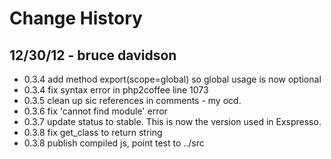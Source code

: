 # Change History

## 12/30/12 - bruce davidson

  * 0.3.4 add method export(scope=global) so global usage is now optional
  * 0.3.4 fix syntax error in php2coffee line 1073
  * 0.3.5 clean up sic references in comments - my ocd.
  * 0.3.6 fix 'cannot find module' error
  * 0.3.7 update status to stable. This is now the version used in Exspresso.
  * 0.3.8 fix get_class to return string
  * 0.3.8 publish compiled js, point test to ../src
